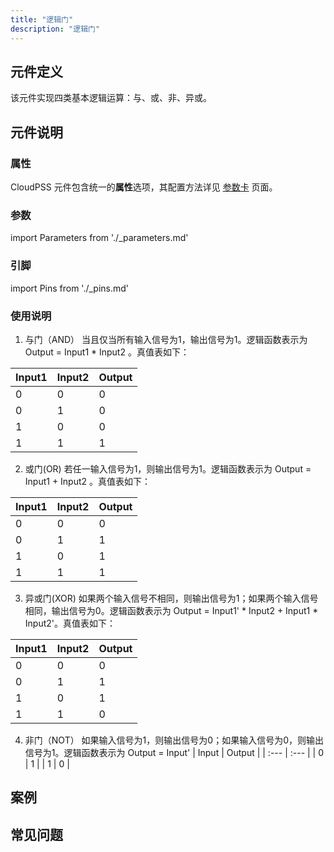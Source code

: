 ```yaml
---
title: "逻辑门"
description: "逻辑门"
---
```


## 元件定义
该元件实现四类基本逻辑运算：与、或、非、异或。

## 元件说明



### 属性

CloudPSS 元件包含统一的**属性**选项，其配置方法详见 [参数卡](docs/documents/software/10-xstudio/20-simstudio/40-workbench/20-function-zone/30-design-tab/30-param-panel/index.md) 页面。

### 参数

import Parameters from './_parameters.md'

<Parameters/>

### 引脚

import Pins from './_pins.md'

<Pins/>

### 使用说明
1. 与门（AND）
  当且仅当所有输入信号为1，输出信号为1。逻辑函数表示为 Output = Input1 * Input2 。真值表如下：

  | Input1 | Input2 | Output |
  | :--- | :--- | :--- | 
  | 0 | 0 | 0 |
  | 0 | 1 | 0 |
  | 1 | 0 | 0 |
  | 1 | 1 | 1 |

2. 或门(OR)
   若任一输入信号为1，则输出信号为1。逻辑函数表示为 Output = Input1 + Input2 。真值表如下：

  | Input1 | Input2 | Output |
  | :--- | :--- | :--- | 
  | 0 | 0 | 0 |
  | 0 | 1 | 1 |
  | 1 | 0 | 1 |
  | 1 | 1 | 1 |

3. 异或门(XOR)
   如果两个输入信号不相同，则输出信号为1；如果两个输入信号相同，输出信号为0。逻辑函数表示为 Output = Input1' * Input2 + Input1 * Input2'。真值表如下：
   
  | Input1 | Input2 | Output |
  | :--- | :--- | :--- | 
  | 0 | 0 | 0 |
  | 0 | 1 | 1 |
  | 1 | 0 | 1 |
  | 1 | 1 | 0 |  

4. 非门（NOT）
   如果输入信号为1，则输出信号为0；如果输入信号为0，则输出信号为1。逻辑函数表示为 Output = Input'
   | Input | Output |
   | :--- | :--- | 
   | 0 | 1 |
   | 1 | 0 |
   
## 案例

## 常见问题

